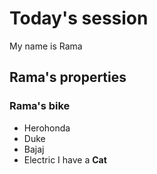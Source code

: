 # Today's session
My name is Rama
## Rama's properties
### Rama's bike 
- Herohonda
- Duke
- Bajaj
- Electric
I have a **Cat**

